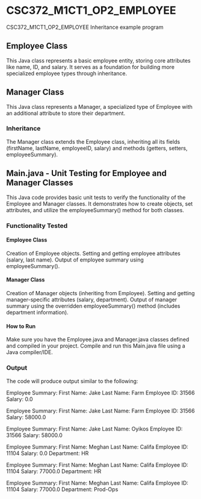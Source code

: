 # CSC372_M1CT1_OP2_EMPLOYEE
 CSC372_M1CT1_OP2_EMPLOYEE Inheritance example program
## Employee Class
This Java class represents a basic employee entity, storing core attributes like name, ID, and salary. 
It serves as a foundation for building more specialized employee types through inheritance.

## Manager Class
This Java class represents a Manager, a specialized type of Employee with an additional attribute to store their department.

### Inheritance
The Manager class extends the Employee class, inheriting all its fields (firstName, lastName, employeeID, salary) 
and methods (getters, setters, employeeSummary).

## Main.java - Unit Testing for Employee and Manager Classes
This Java code provides basic unit tests to verify the functionality of the Employee and Manager classes. 
It demonstrates how to create objects, set attributes, and utilize the employeeSummary() method for both classes.

### Functionality Tested
#### Employee Class
Creation of Employee objects.
Setting and getting employee attributes (salary, last name).
Output of employee summary using employeeSummary().
#### Manager Class
Creation of Manager objects (inheriting from Employee).
Setting and getting manager-specific attributes (salary, department).
Output of manager summary using the overridden employeeSummary() method (includes department information).
#### How to Run
Make sure you have the Employee.java and Manager.java classes defined and compiled in your project.
Compile and run this Main.java file using a Java compiler/IDE.
### Output
The code will produce output similar to the following:

Employee Summary:
First Name: Jake
Last Name: Farm
Employee ID: 31566
Salary: 0.0

Employee Summary:
First Name: Jake
Last Name: Farm
Employee ID: 31566
Salary: 58000.0

Employee Summary:
First Name: Jake
Last Name: Oyikos
Employee ID: 31566
Salary: 58000.0

Employee Summary:
First Name: Meghan
Last Name: Califa
Employee ID: 11104
Salary: 0.0
Department: HR

Employee Summary:
First Name: Meghan
Last Name: Califa
Employee ID: 11104
Salary: 77000.0
Department: HR

Employee Summary:
First Name: Meghan
Last Name: Califa
Employee ID: 11104
Salary: 77000.0
Department: Prod-Ops

